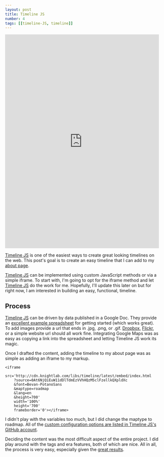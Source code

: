 ```yaml
---
layout: post
title: Timeline JS
number: 4
tags: [[timeline-JS, timeline]]
---
```

 <iframe src='http://cdn.knightlab.com/libs/timeline/latest/embed/index.html?source=0At6NjQiEuW11dDlTdmEzVVhHQzM5clFzellkQXpldXc&font=Bevan-PotanoSans&maptype=roadmap&lang=en&height=700' width='100%' height='700' frameborder='0'></iframe>

[Timeline JS](http://timeline.knightlab.com/) is one of the easiest ways to create great looking timelines on the web. This post's goal is to create an easy timeline that I can add to my [about page](/about/).  

[Timeline JS](http://timeline.knightlab.com/) can be implemented using custom JavaScript methods or via a simple iframe. To start with, I'm going to opt for the iframe method and let [Timeline JS](http://timeline.knightlab.com/) do the work for me. Hopefully, I'll update this later on but for right now, I am interested in building an easy, functional, timeline. 

## Process 

[Timeline JS](http://timeline.knightlab.com/) can be driven by data published in a Google Doc. They provide an [excellent example spreadsheet](https://drive.google.com/previewtemplate?id=0AppSVxABhnltdEhzQjQ4MlpOaldjTmZLclQxQWFTOUE&mode=public) for getting started (which works great). To add images provide a url that ends in .jpg, .png, or .gif. [Dropbox](https://www.dropbox.com/), [Flickr](https://www.flickr.com/), or a simple website url should all work fine. Integrating Google Maps was as easy as copying a link into the spreadsheet and letting Timeline JS work its magic. 

Once I drafted the content, adding the timeline to my about page was as simple as adding an iframe to my markup. 

```
<iframe 
	src='http://cdn.knightlab.com/libs/timeline/latest/embed/index.html
	?source=0At6NjQiEuW11dDlTdmEzVVhHQzM5clFzellkQXpldXc
	&font=Bevan-PotanoSans
	&maptype=roadmap
	&lang=en
	&height=700' 
	width='100%' 
	height='700' 
	frameborder='0'></iframe>
```
I didn't play with the variables too much, but I did change the maptype to roadmap. All of the [custom configuration options are listed in Timeline JS's GitHub account](https://github.com/NUKnightLab/TimelineJS#map-style-types). 

Deciding the content was the most difficult aspect of the entire project. I did play around with the tags and era features, both of which are nice. All in all, the process is very easy, especially given the [great results](http://tomhohenstein.com/about/).